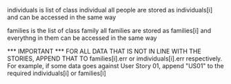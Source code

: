 individuals is list of class individual
all people are stored as individuals[i] and can be accessed in the same way

families is the list of class family
all families are stored as families[i] and everythng in them can be accessed in the same way

*** IMPORTANT ***
FOR ALL DATA THAT IS NOT IN LINE WITH THE STORIES, APPEND THAT TO families[i].err or imdividuals[i].err respectively.
For example, if some data goes against User Story 01, append "US01" to the required individuals[i] or families[i]
